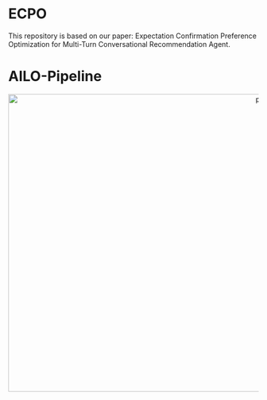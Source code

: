 # ECPO
This repository is based on our paper: Expectation Confirmation Preference Optimization for Multi-Turn Conversational Recommendation Agent.

# **AILO-Pipeline**
<div  align="center">    
<img src="../pic/ecpo.png" width = "1000" height = "600" alt="pic" align=center />
</div>
